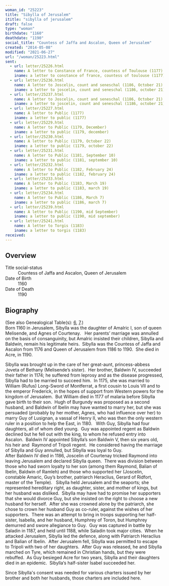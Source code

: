 ```yaml
---
woman_id: "25223"
title: "Sibylla of Jerusalem"
ititle: "sibylla of jerusalem"
draft: false
type: "woman"
birthdate: "1160"
deathdate: "1190"
social_title: "Countess of Jaffa and Ascalon, Queen of Jerusalem"
created: "2014-05-08"
modified: "2021-06-27"
url: "/woman/25223.html"
sent:
  - url: letter/25226.html
    name: A letter to Constance of France, countess of Toulouse (1177)
    iname: a letter to constance of france, countess of toulouse (1177)
  - url: letter/25236.html
    name: A letter to Joscelin, count and seneschal (1186, October 21)
    iname: a letter to joscelin, count and seneschal (1186, october 21)
  - url: letter/25237.html
    name: A letter to Joscelin, count and seneschal (1186, October 21)
    iname: a letter to joscelin, count and seneschal (1186, october 21)
  - url: letter/25227.html
    name: A letter to Public (1177)
    iname: a letter to public (1177)
  - url: letter/25229.html
    name: A letter to Public (1179, December)
    iname: a letter to public (1179, december)
  - url: letter/25230.html
    name: A letter to Public (1179, October 22)
    iname: a letter to public (1179, october 22)
  - url: letter/25231.html
    name: A letter to Public (1181, September 10)
    iname: a letter to public (1181, september 10)
  - url: letter/25232.html
    name: A letter to Public (1182, February 24)
    iname: a letter to public (1182, february 24)
  - url: letter/25233.html
    name: A letter to Public (1183, March 19)
    iname: a letter to public (1183, march 19)
  - url: letter/25234.html
    name: A letter to Public (1186, March 7)
    iname: a letter to public (1186, march 7)
  - url: letter/25239.html
    name: A letter to Public (1190, mid September)
    iname: a letter to public (1190, mid september)
  - url: letter/25241.html
    name: A letter to Torgis (1183)
    iname: a letter to torgis (1183)
received:
---
```

<h2 class="mt-4">Overview</h2><dt>Title social-status</dt><dd>Countess of Jaffa and Ascalon, Queen of Jerusalem</dd><dt>Date of Birth</dt><dd>1160</dd><dt>Date of Death</dt><dd>1190</dd><h2 class="mt-4">Biography</h2><p>(See also Genealogical Table(s): <a href="https://epistolae.ctl.columbia.edu/content/genealogy-bernard#n25223">6</a>, <a href="https://epistolae.ctl.columbia.edu/content/genealogy-baldwin#n25223">7</a>.)<br>Born 1160 in Jerusalem, Sibylla was the daughter of Amalric I, son of queen Melisende, and Agnes of Courtenay.&nbsp; &nbsp;Her parents’ marriage was annulled on the basis of consanguinity, but Amalric insisted their children, Sibylla and Baldwin, remain his legitimate heirs.&nbsp; Sibylla was the Countess of Jaffa and Ascalon from 1176 and Queen&nbsp;of Jerusalem&nbsp;from 1186 to 1190.&nbsp; She died in Acre, in 1190.</p><p>Sibylla was brought up in the care of her great-aunt, princess-abbess Joveta of Bethany (Melisende’s sister).&nbsp; Her brother, Baldwin IV, succeeded their father in 1174; he suffered from leprosy and as the disease progressed, Sibylla had to be married to succeed him.&nbsp; In 1175, she was married to William (Rufus) Long-Sword of Montferrat, a first cousin to Louis VII and to the emperor Frederick, in the hopes of support from Western powers for the kingdom of Jerusalem. &nbsp;But William died in 1177 of malaria before Sibylla gave birth to their son.&nbsp; Hugh of Burgundy was proposed as a second husband, and Baldwin of Ibelin may have wanted to marry her, but she was persuaded (probably by her mother, Agnes, who had influence over her) to marry Guy of Lusignan, a vassal of Henry II, who was then the only western ruler in a position to help the East, in 1180.&nbsp; &nbsp;With Guy, Sibylla had four daughters, all of whom died young.&nbsp; Guy was appointed regent as Baldwin declined but he fell out with the king, to whom he refused entry into Ascalon.&nbsp; Baldwin IV appointed Sibylla’s son Baldwin V, then six years old, his heir and &nbsp;Raymond of Tripoli regent.&nbsp; He considered having the marriage of Sibylla and Guy annulled, but Sibylla was loyal to Guy. &nbsp;<br>After Baldwin IV died in 1186, Joscelin of Courtenay tricked Raymond into leaving Jerusalem and declared Sibylla queen.&nbsp; There was division between those who had sworn loyalty to her son (among them Raymond, Balian of Ibelin, Baldwin of Ramleh) and those who supported her (Joscelin, constable Amaric, Guy’s brother, patriarch Heraclius, Gerard of Ridfort, master of the Temple).&nbsp;&nbsp; Sibylla held Jerusalem and the seaports; she represented hereditary right, as daughter, sister, and mother of kings, but her husband was disliked.&nbsp; Sibylla may have had to promise her supporters that she would divorce Guy,&nbsp;but she insisted on the right to choose a new husband for herself.&nbsp; After she was crowned alone by the patriarch, she chose to crown her husband Guy as co-ruler, against the wishes of her supporters.&nbsp; There was an attempt to bring in troops supporting her half-sister, Isabella, and her husband, Humphrey of Toron, but Humphrey demurred and swore allegiance to Guy.&nbsp; Guy was captured in battle by Saladin in 1187, and held until 1188, while Saladin took major cities.&nbsp; When he attacked Jerusalem, Sibylla led the defence, along with Patriarch Heraclius and&nbsp;Balian of Ibelin. &nbsp;After Jerusalem fell, Sibylla was permitted to escape to&nbsp;Tripoli&nbsp;with two of her daughters.&nbsp; After Guy was released, he and Sibylla marched on Tyre, which remained in Christian hands, but they were rebuffed.&nbsp; As Guy besieged Acre for two years, Sibylla and their daughters died in an epidemic.&nbsp; Sibylla‘s half-sister Isabel succeeded her.</p><p>Since Sibylla's consent was needed for various charters issued by her brother and both her husbands, those charters are included here.</p>